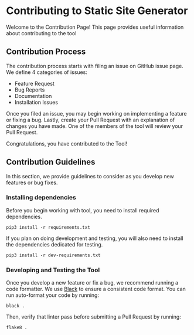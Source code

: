 # Contributing to Static Site Generator

Welcome to the Contribution Page!  This page provides useful information about contributing to the tool

## Contribution Process
The contribution process starts with filing an issue on GitHub issue page. We define 4 categories of issues:
- Feature Request
- Bug Reports
- Documentation
- Installation Issues

Once you filed an issue, you may begin working on implementing a feature or fixing a bug. Lastly, create your Pull Request with an explanation of changes you have made. One of the members of the tool will review your Pull Request.

Congratulations, you have contributed to the Tool!

## Contribution Guidelines
In this section, we provide guidelines to consider as you develop new features or bug fixes.

### Installing dependencies
Before you begin working with tool, you need to install required dependencies.
```
pip3 install -r requirements.txt
```
If you plan on doing development and testing, you will also need to install the dependencies dedicated for testing.
```
pip3 install -r dev-requirements.txt
```
### Developing and Testing the Tool

Once you develop a new feature or fix a bug, we recommend running a code formatter. We use [Black](https://black.readthedocs.io/en/stable/) to ensure a consistent code format. You can run auto-format your code by running:
```
black .
```
Then, verify that linter pass before submitting a Pull Request by running:
```
flake8 .
```
